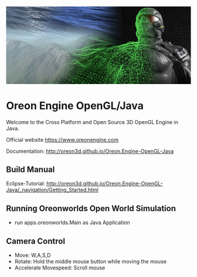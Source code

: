 ![Banner](docs/_images/Banner.png)
# Oreon Engine OpenGL/Java
Welcome to the Cross Platform and Open Source 3D OpenGL Engine in Java.

Official website https://www.oreonengine.com

Documentation: http://oreon3d.github.io/Oreon.Engine-OpenGL-Java

## Build Manual
Eclipse-Tutorial: http://oreon3d.github.io/Oreon.Engine-OpenGL-Java/_navigation/Getting_Started.html

## Running Oreonworlds Open World Simulation
* run apps.oreonworlds.Main as Java Application

## Camera Control
* Move: W,A,S,D
* Rotate: Hold the middle mouse button while moving the mouse
* Accelerate Movespeed: Scroll mouse

